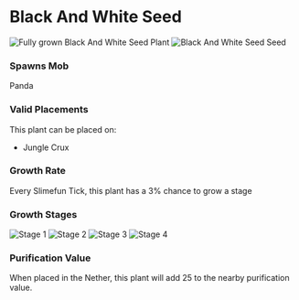 # Black And White Seed

![Fully grown Black And White Seed Plant](https://mc-heads.net/head/111adf6dba9232d2165e92ed2425cd72992064dbae7d9c1a427ba69d9c22e840) ![Black And White Seed Seed](https://mc-heads.net/head/9fd6f27013701cd46bf32066ef2ecf90f1099be89f2e0bd9cc145479970c24b6)

### Spawns Mob

Panda

### Valid Placements

This plant can be placed on:

- Jungle Crux


### Growth Rate

Every Slimefun Tick, this plant has a 3% chance to grow a stage

### Growth Stages

![Stage 1](https://mc-heads.net/head/61ed6c9fd7bd3557e827e57e782a6b184d1843925d88a528435ca1f6084d110) ![Stage 2](https://mc-heads.net/head/a81b9551d20f7bbe058387d3b7c2ca699ae7fa1261cdea869c74553afa38f755) ![Stage 3](https://mc-heads.net/head/8fcf42d8362c25622f1148fb5ca57d16110e72c8f74f878d61fab06d79e5bf8a) ![Stage 4](https://mc-heads.net/head/f3dc69ecd56883902ebdda24371edac0fb15aee752425a3bc743b4ad85caf4f)

### Purification Value

When placed in the Nether, this plant will add 25 to the nearby purification value.